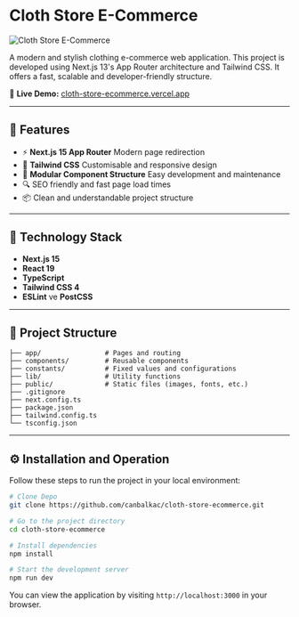 # Cloth Store E-Commerce

![Cloth Store E-Commerce](public/cover.png)

A modern and stylish clothing e-commerce web application. This project is developed using Next.js 13's App Router architecture and Tailwind CSS. It offers a fast, scalable and developer-friendly structure.

🔗 **Live Demo:** [cloth-store-ecommerce.vercel.app](https://cloth-store-ecommerce.vercel.app)

---

## 🚀 Features

- ⚡️ **Next.js 15 App Router** Modern page redirection
- 🎨 **Tailwind CSS** Customisable and responsive design
- 🧩 **Modular Component Structure** Easy development and maintenance
- 🔍 SEO friendly and fast page load times
- 📦 Clean and understandable project structure

---

## 🧱 Technology Stack

- **Next.js 15**
- **React 19**
- **TypeScript**
- **Tailwind CSS 4**
- **ESLint** ve **PostCSS**

---

## 📁 Project Structure

```
├── app/                # Pages and routing
├── components/         # Reusable components
├── constants/          # Fixed values and configurations
├── lib/                # Utility functions
├── public/             # Static files (images, fonts, etc.)
├── .gitignore
├── next.config.ts
├── package.json
├── tailwind.config.ts
└── tsconfig.json
```

---

## ⚙️ Installation and Operation

Follow these steps to run the project in your local environment:

```bash
# Clone Depo
git clone https://github.com/canbalkac/cloth-store-ecommerce.git

# Go to the project directory
cd cloth-store-ecommerce

# Install dependencies
npm install

# Start the development server
npm run dev
```

You can view the application by visiting `http://localhost:3000` in your browser.
